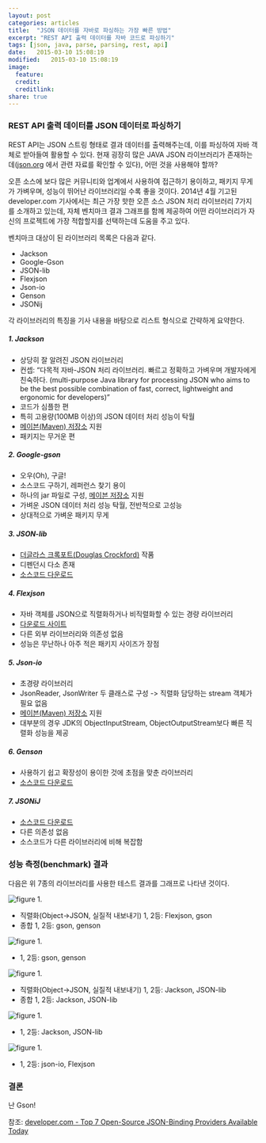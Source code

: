 ```yaml
---
layout: post
categories: articles
title:  "JSON 데이터를 자바로 파싱하는 가장 빠른 방법"
excerpt: "REST API 출력 데이터를 자바 코드로 파싱하기"
tags: [json, java, parse, parsing, rest, api]
date:   2015-03-10 15:08:19
modified:   2015-03-10 15:08:19
image:
  feature:
  credit:
  creditlink:
share: true
---
```


### REST API 출력 데이터를 JSON 데이터로 파싱하기

REST API는 JSON 스트링 형태로 결과 데이터를 출력해주는데, 이를 파싱하여 자바 객체로 받아들여 활용할 수 있다. 현재 굉장히 많은 JAVA JSON 라이브러리가 존재하는데([json.org](http://json.org) 에서 관련 자료를 확인할 수 있다), 어떤 것을 사용해야 할까?

오픈 소스에 보다 많은 커뮤니티와 업계에서 사용하여 접근하기 용이하고, 패키지 무게가 가벼우며, 성능이 뛰어난 라이브러리일 수록 좋을 것이다. 2014년 4월 기고된 developer.com 기사에서는 최근 가장 핫한 오픈 소스 JSON 처리 라이브러리 7가지를 소개하고 있는데, 자체 벤치마크 결과 그래프를 함께 제공하여 어떤 라이브러리가 자신의 프로젝트에 가장 적합할지를 선택하는데 도움을 주고 있다.

벤치마크 대상이 된 라이브러리 목록은 다음과 같다.

- Jackson
- Google-Gson
- JSON-lib
- Flexjson
- Json-io
- Genson
- JSONij

각 라이브러리의 특징을 기사 내용을 바탕으로 리스트 형식으로 간략하게 요약한다.

##### 1. Jackson
- 상당히 잘 알려진 JSON 라이브러리
- 컨셉: “다목적 자바-JSON 처리 라이브러리. 빠르고 정확하고 가벼우며 개발자에게 친숙하다. (multi-purpose Java library for processing JSON who aims to be the best possible combination of fast, correct, lightweight and ergonomic for developers)”
- 코드가 심플한 편
- 특히 고용량(100MB 이상)의 JSON 데이터 처리 성능이 탁월
- [메이븐(Maven) 저장소](http://repo1.maven.org/maven2/com/fasterxml/jackson/) 지원
- 패키지는 무거운 편

##### 2. Google-gson
- 오우(Oh), 구글!
- 소스코드 구하기, 레퍼런스 찾기 용이
- 하나의 jar 파일로 구성, [메이븐 저장소](http://search.maven.org/#artifactdetails%7Ccom.google.code.gson%7Cgson%7C2.3.1%7Cjar) 지원
- 가벼운 JSON 데이터 처리 성능 탁월, 전반적으로 고성능
- 상대적으로 가벼운 패키지 무게

##### 3. JSON-lib
- [더글라스 크록포트(Douglas Crockford)](http://en.wikipedia.org/wiki/Douglas_Crockford) 작품
- 디펜던시 다소 존재
- [소스코드 다운로드](http://sourceforge.net/projects/json-lib/files/)

##### 4. Flexjson
- 자바 객체를 JSON으로 직렬화하거나 비직렬화할 수 있는 경량 라이브러리
- [다운로드 사이트](http://sourceforge.net/projects/flexjson/files/)
- 다른 외부 라이브러리와 의존성 없음
- 성능은 무난하나 아주 적은 패키지 사이즈가 장점

##### 5. Json-io
- 초경량 라이브러리
- JsonReader, JsonWriter 두 클래스로 구성 -> 직렬화 담당하는 stream 객체가 필요 없음
- [메이븐(Maven) 저장소](http://search.maven.org/#search|ga|1|json-io) 지원
- 대부분의 경우 JDK의 ObjectInputStream, ObjectOutputStream보다 빠른 직렬화 성능을 제공

##### 6. Genson
- 사용하기 쉽고 확장성이 용이한 것에 초점을 맞춘 라이브러리
- [소스코드 다운로드](https://code.google.com/p/genson/downloads/list)

##### 7. JSONiJ
- [소스코드 다운로드](https://bitbucket.org/jmarsden/jsonij/downloads)
- 다른 의존성 없음
- 소스코드가 다른 라이브러리에 비해 복잡함


### 성능 측정(benchmark) 결과
다음은 위 7종의 라이브러리를 사용한 테스트 결과를 그래프로 나타낸 것이다.

![figure 1.](/images/20150310_json_library/benchmark1.png "그림 1. 작은 용량 직렬화/비직렬화")

- 직렬화(Object->JSON, 실질적 내보내기) 1, 2등: Flexjson, gson
- 종합 1, 2등: gson, genson

![figure 1.](/images/20150310_json_library/benchmark2.png "그림 1. 작은 용량 전체 시간")

- 1, 2등: gson, genson

![figure 1.](/images/20150310_json_library/benchmark3.png "그림 1. 큰 용량 직렬화/비직렬화")

- 직렬화(Object->JSON, 실질적 내보내기) 1, 2등: Jackson, JSON-lib
- 종합 1, 2등: Jackson, JSON-lib

![figure 1.](/images/20150310_json_library/benchmark4.png "그림 1. 큰 용량 전체 시간")

- 1, 2등: Jackson, JSON-lib

![figure 1.](/images/20150310_json_library/benchmark5.png "그림 1. 라이브러리 전체 사이즈")

- 1, 2등: json-io, Flexjson

### 결론
난 Gson!

참조: [developer.com - Top 7 Open-Source JSON-Binding Providers Available Today](http://www.developer.com/lang/jscript/top-7-open-source-json-binding-providers-available-today.html)

